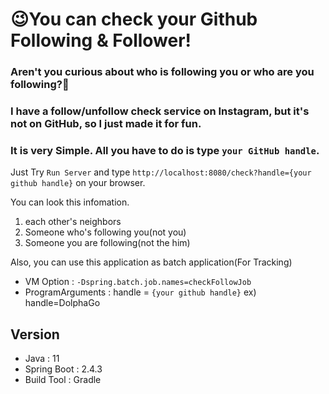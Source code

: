 # 😉You can check your Github Following & Follower!

### Aren't you curious about who is following you or who are you following?🤔

### I have a follow/unfollow check service on Instagram, but it's not on GitHub, so I just made it for fun.


### It is very Simple. All you have to do is type `your GitHub handle`.
Just Try `Run Server` and type `http://localhost:8080/check?handle={your github handle}` on your browser.

You can look this infomation.
1. each other's neighbors
2. Someone who's following you(not you)
3. Someone you are following(not the him)


Also, you can use this application as batch application(For Tracking)
- VM Option : `-Dspring.batch.job.names=checkFollowJob`
- ProgramArguments : handle = `{your github handle}` ex) handle=DolphaGo


## Version

* Java : 11
* Spring Boot : 2.4.3
* Build Tool : Gradle
